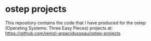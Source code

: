 # ostep projects

This repository contains the code that I have produced for the 
ostep (Operating Systems: Three Easy Pieces) projects at: https://github.com/remzi-arpacidusseau/ostep-projects
